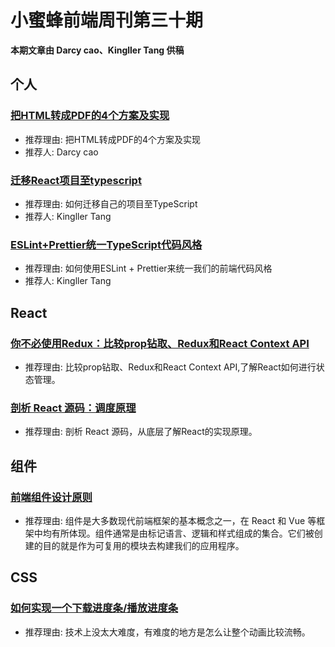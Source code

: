 # 小蜜蜂前端周刊第三十期

**本期文章由 Darcy cao、Kingller Tang 供稿**

## 个人

### [把HTML转成PDF的4个方案及实现](https://segmentfault.com/a/1190000018701596)

+ 推荐理由: 把HTML转成PDF的4个方案及实现
+ 推荐人: Darcy cao

### [迁移React项目至typescript](https://www.jianshu.com/p/967a9a79b9af)

+ 推荐理由: 如何迁移自己的项目至TypeScript
+ 推荐人: Kingller Tang

### [ESLint+Prettier统一TypeScript代码风格](https://www.jianshu.com/p/fed0fbf95172)

+ 推荐理由: 如何使用ESLint + Prettier来统一我们的前端代码风格
+ 推荐人: Kingller Tang

## React

### [你不必使用Redux：比较prop钻取、Redux和React Context API](https://juejin.im/post/5cf5d24d6fb9a07eb55f4802)

+ 推荐理由: 比较prop钻取、Redux和React Context API,了解React如何进行状态管理。

### [剖析 React 源码：调度原理](https://juejin.im/post/5cef5392e51d4510727c801e)

+ 推荐理由: 剖析 React 源码，从底层了解React的实现原理。

## 组件

### [前端组件设计原则](https://juejin.im/post/5c49cff56fb9a049bd42a90f)

+ 推荐理由: 组件是大多数现代前端框架的基本概念之一，在 React 和 Vue 等框架中均有所体现。组件通常是由标记语言、逻辑和样式组成的集合。它们被创建的目的就是作为可复用的模块去构建我们的应用程序。

## CSS

### [如何实现一个下载进度条/播放进度条](https://juejin.im/post/5cfcd4c5f265da1bb13f246e)

+ 推荐理由: 技术上没太大难度，有难度的地方是怎么让整个动画比较流畅。